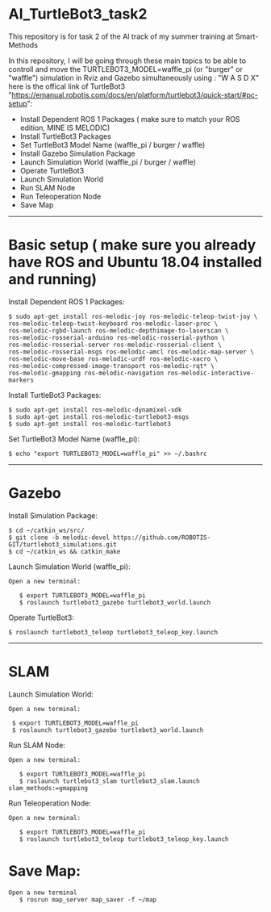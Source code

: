 # AI_TurtleBot3_task2
This repository is for task 2 of the AI track of my summer training at Smart-Methods

In this repository, I will be going through these main topics to be able to controll and move the TURTLEBOT3_MODEL=waffle_pi (or "burger" or "waffle") simulation in Rviz and Gazebo simultaneously using : "W  A  S  D  X" here is the offical link of TurtleBot3 "https://emanual.robotis.com/docs/en/platform/turtlebot3/quick-start/#pc-setup": 

- Install Dependent ROS 1 Packages ( make sure to match your ROS edition, MINE IS MELODIC)
- Install TurtleBot3 Packages
- Set TurtleBot3 Model Name (waffle_pi / burger / waffle)
- Install Gazebo Simulation Package
- Launch Simulation World (waffle_pi / burger / waffle)
- Operate TurtleBot3
- Launch Simulation World
- Run SLAM Node
- Run Teleoperation Node
- Save Map

---------------------------------------------------------------------------------------------
# Basic setup ( make sure you already have ROS and Ubuntu 18.04 installed and running)
Install Dependent ROS 1 Packages:

    $ sudo apt-get install ros-melodic-joy ros-melodic-teleop-twist-joy \
    ros-melodic-teleop-twist-keyboard ros-melodic-laser-proc \
    ros-melodic-rgbd-launch ros-melodic-depthimage-to-laserscan \
    ros-melodic-rosserial-arduino ros-melodic-rosserial-python \
    ros-melodic-rosserial-server ros-melodic-rosserial-client \
    ros-melodic-rosserial-msgs ros-melodic-amcl ros-melodic-map-server \
    ros-melodic-move-base ros-melodic-urdf ros-melodic-xacro \
    ros-melodic-compressed-image-transport ros-melodic-rqt* \
    ros-melodic-gmapping ros-melodic-navigation ros-melodic-interactive-markers

Install TurtleBot3 Packages:

    $ sudo apt-get install ros-melodic-dynamixel-sdk
    $ sudo apt-get install ros-melodic-turtlebot3-msgs
    $ sudo apt-get install ros-melodic-turtlebot3

Set TurtleBot3 Model Name (waffle_pi):

    $ echo "export TURTLEBOT3_MODEL=waffle_pi" >> ~/.bashrc

-----------------------------------------------------------
# Gazebo

Install Simulation Package: 

    $ cd ~/catkin_ws/src/
    $ git clone -b melodic-devel https://github.com/ROBOTIS-GIT/turtlebot3_simulations.git
    $ cd ~/catkin_ws && catkin_make

Launch Simulation World (waffle_pi):

    Open a new terminal:

       $ export TURTLEBOT3_MODEL=waffle_pi
       $ roslaunch turtlebot3_gazebo turtlebot3_world.launch

Operate TurtleBot3:

    $ roslaunch turtlebot3_teleop turtlebot3_teleop_key.launch

------------------------------------------------------------------------------------------
# SLAM

Launch Simulation World:

	Open a new terminal:
  
     $ export TURTLEBOT3_MODEL=waffle_pi
     $ roslaunch turtlebot3_gazebo turtlebot3_world.launch

Run SLAM Node:

    Open a new terminal:
    
       $ export TURTLEBOT3_MODEL=waffle_pi
       $ roslaunch turtlebot3_slam turtlebot3_slam.launch slam_methods:=gmapping

Run Teleoperation Node:

    Open a new terminal:
    
       $ export TURTLEBOT3_MODEL=waffle_pi
       $ roslaunch turtlebot3_teleop turtlebot3_teleop_key.launch

# Save Map:

    Open a new terminal
       $ rosrun map_server map_saver -f ~/map
